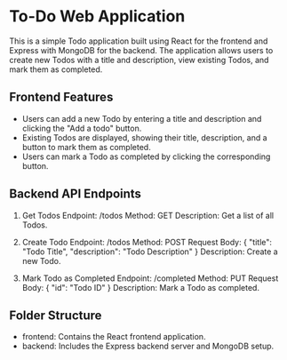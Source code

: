 # To-Do Web Application
This is a simple Todo application built using React for the frontend and Express with MongoDB for the backend. The application allows users to create new Todos with a title and description, view existing Todos, and mark them as completed.

## Frontend Features
- Users can add a new Todo by entering a title and description and clicking the "Add a todo" button.
- Existing Todos are displayed, showing their title, description, and a button to mark them as completed.
- Users can mark a Todo as completed by clicking the corresponding button.

## Backend API Endpoints
1. Get Todos
Endpoint: /todos
Method: GET
Description: Get a list of all Todos.

2. Create Todo
Endpoint: /todos
Method: POST
Request Body:
{
  "title": "Todo Title",
  "description": "Todo Description"
}
Description: Create a new Todo.

3. Mark Todo as Completed
Endpoint: /completed
Method: PUT
Request Body:
{
  "id": "Todo ID"
}
Description: Mark a Todo as completed.

## Folder Structure
- frontend: Contains the React frontend application.
- backend: Includes the Express backend server and MongoDB setup.